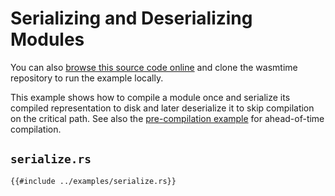 # Serializing and Deserializing Modules

You can also [browse this source code online][code] and clone the wasmtime
repository to run the example locally.

[code]: https://github.com/bytecodealliance/wasmtime/blob/main/examples/serialize.rs

This example shows how to compile a module once and serialize its compiled representation to disk and later deserialize it to skip compilation on the critical path. See also the [pre-compilation example](examples-pre-compiling-wasm.md) for ahead-of-time compilation.

## `serialize.rs`

```rust,ignore
{{#include ../examples/serialize.rs}}
```
